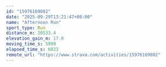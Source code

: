 ```yaml
---
id: "15976169802"
date: "2025-09-29T13:21:47+00:00"
name: "Afternoon Run"
sport_type: Run
distance_m: 20533.4
elevation_gain_m: 17.0
moving_time_s: 5999
elapsed_time_s: 6023
remote_url: "https://www.strava.com/activities/15976169802"
---
```

